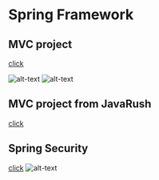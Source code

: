 <h1>Spring Framework</h1>

<h2>MVC project</h2>

[click](https://github.com/self-harm/SpringMVC/tree/main/mvc_practice/mvc_project) 

![alt-text](https://github.com/self-harm/MVC-projects/blob/main/pngs/qw1.png)
![alt-text](https://github.com/self-harm/MVC-projects/blob/main/pngs/qw2.png)

<h2>MVC project from JavaRush</h2>

[click](https://github.com/self-harm/SpringMVC/tree/main/task3608)

<h2>Spring Security</h2>

[click](https://github.com/self-harm/SpringMVC/tree/main/task3608)
![alt-text](https://github.com/self-harm/MVC-projects/blob/main/pngs/88.png)
